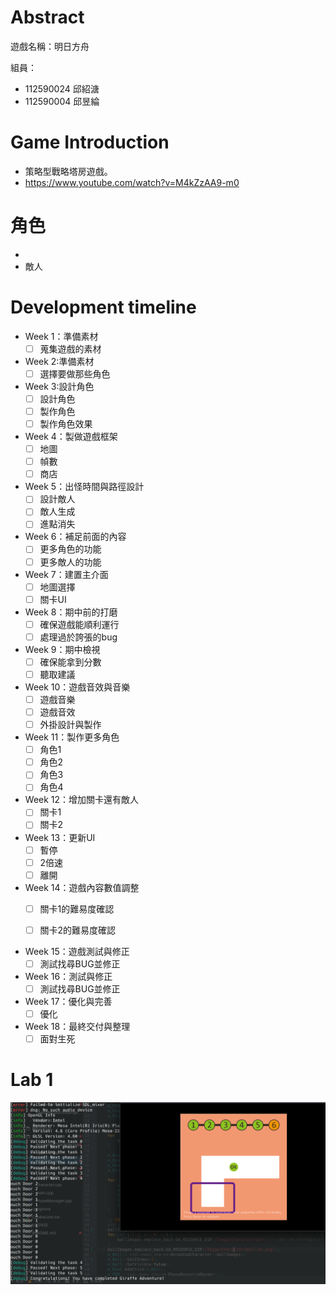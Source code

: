 
# Abstract

遊戲名稱：明日方舟

組員：

- 112590024 邱紹溏  
- 112590004 邱昱綸  

# Game Introduction

- 策略型戰略塔房遊戲。
- https://www.youtube.com/watch?v=M4kZzAA9-m0    

# 角色
  - 
  - 敵人
  
# Development timeline

- Week 1：準備素材 
  - [ ] 蒐集遊戲的素材
      
- Week 2:準備素材
  - [ ] 選擇要做那些角色
  
- Week 3:設計角色
  - [ ] 設計角色
  - [ ] 製作角色
  - [ ] 製作角色效果
      
- Week 4：製做遊戲框架
  - [ ] 地圖  
  - [ ] 幀數
  - [ ] 商店
  
- Week 5：出怪時間與路徑設計
  - [ ] 設計敵人
  - [ ] 敵人生成
  - [ ] 進點消失

- Week 6：補足前面的內容
  - [ ] 更多角色的功能  
  - [ ] 更多敵人的功能

- Week 7：建置主介面
  - [ ] 地圖選擇  
  - [ ] 關卡UI 

- Week 8：期中前的打磨
  - [ ] 確保遊戲能順利運行  
  - [ ] 處理過於誇張的bug

- Week 9：期中檢視
  - [ ] 確保能拿到分數
  - [ ] 聽取建議

- Week 10：遊戲音效與音樂
  - [ ] 遊戲音樂  
  - [ ] 遊戲音效
  - [ ] 外掛設計與製作

- Week 11：製作更多角色
  - [ ] 角色1
  - [ ] 角色2
  - [ ] 角色3
  - [ ] 角色4

- Week 12：增加關卡還有敵人
  - [ ] 關卡1
  - [ ] 關卡2

- Week 13：更新UI
  - [ ] 暫停
  - [ ] 2倍速
  - [ ] 離開

- Week 14：遊戲內容數值調整
  - [ ] 關卡1的難易度確認
  - [ ] 關卡2的難易度確認
  

- Week 15：遊戲測試與修正
  - [ ] 測試找尋BUG並修正

- Week 16：測試與修正
  - [ ] 測試找尋BUG並修正

- Week 17：優化與完善
  - [ ] 優化

- Week 18：最終交付與整理
  - [ ] 面對生死
# Lab 1  
![image](https://github.com/KelenHappy/2025-OOPL/blob/main/Proposal/112590024-112590004/image.png)

